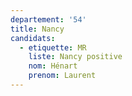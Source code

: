 ```yaml
---
departement: '54'
title: Nancy
candidats:
  - etiquette: MR
    liste: Nancy positive
    nom: Hénart
    prenom: Laurent
---
```


